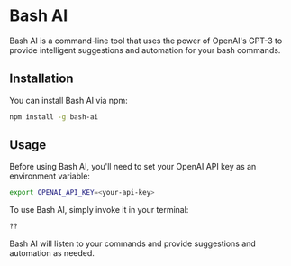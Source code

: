 # Bash AI

Bash AI is a command-line tool that uses the power of OpenAI's GPT-3 to provide intelligent suggestions and automation for your bash commands.

## Installation

You can install Bash AI via npm:

```bash
npm install -g bash-ai
```

## Usage

Before using Bash AI, you'll need to set your OpenAI API key as an environment variable:
```bash
export OPENAI_API_KEY=<your-api-key>
```

To use Bash AI, simply invoke it in your terminal:

```bash
??
```

Bash AI will listen to your commands and provide suggestions and automation as needed.